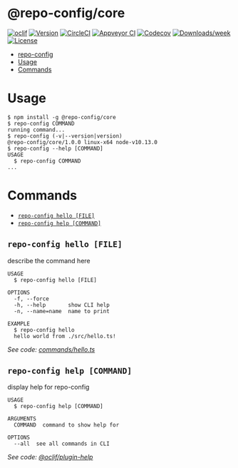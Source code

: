 # @repo-config/core

[![oclif](https://img.shields.io/badge/cli-oclif-brightgreen.svg)](https://oclif.io)
[![Version](https://img.shields.io/npm/v/repo-config.svg)](https://npmjs.org/package/repo-config)
[![CircleCI](https://circleci.com/gh/C45tr0/repo-config/tree/master.svg?style=shield)](https://circleci.com/gh/C45tr0/repo-config/tree/master)
[![Appveyor CI](https://ci.appveyor.com/api/projects/status/github/C45tr0/repo-config?branch=master&svg=true)](https://ci.appveyor.com/project/C45tr0/repo-config/branch/master)
[![Codecov](https://codecov.io/gh/C45tr0/repo-config/branch/master/graph/badge.svg)](https://codecov.io/gh/C45tr0/repo-config)
[![Downloads/week](https://img.shields.io/npm/dw/repo-config.svg)](https://npmjs.org/package/repo-config)
[![License](https://img.shields.io/npm/l/repo-config.svg)](https://github.com/C45tr0/repo-config/blob/master/package.json)

<!-- toc -->

- [repo-config](#repo-config)
- [Usage](#usage)
- [Commands](#commands)
  <!-- tocstop -->

# Usage

<!-- usage -->

```sh-session
$ npm install -g @repo-config/core
$ repo-config COMMAND
running command...
$ repo-config (-v|--version|version)
@repo-config/core/1.0.0 linux-x64 node-v10.13.0
$ repo-config --help [COMMAND]
USAGE
  $ repo-config COMMAND
...
```

<!-- usagestop -->

# Commands

<!-- commands -->

- [`repo-config hello [FILE]`](#repo-config-hello-file)
- [`repo-config help [COMMAND]`](#repo-config-help-command)

## `repo-config hello [FILE]`

describe the command here

```
USAGE
  $ repo-config hello [FILE]

OPTIONS
  -f, --force
  -h, --help       show CLI help
  -n, --name=name  name to print

EXAMPLE
  $ repo-config hello
  hello world from ./src/hello.ts!
```

_See code: [commands/hello.ts](https://github.com/repo-config/core/blob/master/src/commands/hello.ts)_

## `repo-config help [COMMAND]`

display help for repo-config

```
USAGE
  $ repo-config help [COMMAND]

ARGUMENTS
  COMMAND  command to show help for

OPTIONS
  --all  see all commands in CLI
```

_See code: [@oclif/plugin-help](https://github.com/oclif/plugin-help/blob/v2.1.4/src/commands/help.ts)_

<!-- commandsstop -->
